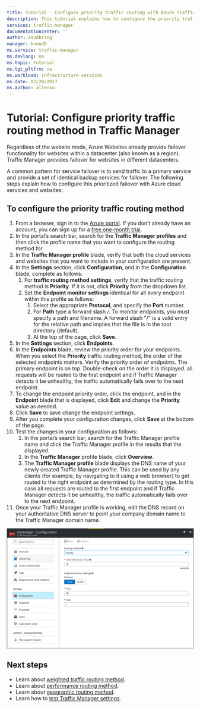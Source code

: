 ```yaml
---
title: Tutorial - Configure priority traffic routing with Azure Traffic Manager
description: This tutorial explains how to configure the priority traffic routing method in Traffic Manager
services: traffic-manager
documentationcenter: ''
author: asudbring
manager: kumudD
ms.service: traffic-manager
ms.devlang: na
ms.topic: tutorial
ms.tgt_pltfrm: na
ms.workload: infrastructure-services
ms.date: 03/20/2017
ms.author: allensu
---
```


# Tutorial: Configure priority traffic routing method in Traffic Manager

Regardless of the website mode, Azure Websites already provide failover functionality for websites within a datacenter (also known as a region). Traffic Manager provides failover for websites in different datacenters.

A common pattern for service failover is to send traffic to a primary service and provide a set of identical backup services for failover. The following steps explain how to configure this prioritized failover with Azure cloud services and websites:

## To configure the priority traffic routing method

1. From a browser, sign in to the [Azure portal](https://portal.azure.com). If you don’t already have an account, you can sign up for a [free one-month trial](https://azure.microsoft.com/free/). 
2. In the portal’s search bar, search for the **Traffic Manager profiles** and then click the profile name that you want to configure the routing method for.
3. In the **Traffic Manager profile** blade, verify that both the cloud services and websites that you want to include in your configuration are present.
4. In the **Settings** section, click **Configuration**, and in the **Configuration** blade, complete as follows:
    1. For **traffic routing method settings**, verify that the traffic routing method is **Priority**. If it is not, click **Priority** from the dropdown list.
    2. Set the **Endpoint monitor settings** identical for all every endpoint within this profile as follows:
        1. Select the appropriate **Protocol**, and specify the **Port** number. 
        2. For **Path** type a forward slash */*. To monitor endpoints, you must specify a path and filename. A forward slash "/" is a valid entry for the relative path and implies that the file is in the root directory (default).
        3. At the top of the page, click **Save**.
5. In the **Settings** section, click **Endpoints**.
6. In the **Endpoints** blade, review the priority order for your endpoints. When you select the **Priority** traffic routing method, the order of the selected endpoints matters. Verify the priority order of endpoints.  The primary endpoint is on top. Double-check on the order it is displayed. all requests will be routed to the first endpoint and if Traffic Manager detects it be unhealthy, the traffic automatically fails over to the next endpoint. 
7. To change the endpoint priority order, click the endpoint, and in the **Endpoint** blade that is displayed, click **Edit** and change the **Priority** value as needed. 
8. Click **Save** to save change the endpoint settings.
9. After you complete your configuration changes, click **Save** at the bottom of the page.
10. Test the changes in your configuration as follows:
    1.	In the portal’s search bar, search for the Traffic Manager profile name and click the Traffic Manager profile in the results that the displayed.
    2.	In the **Traffic Manager** profile blade, click **Overview**.
    3.	The **Traffic Manager profile** blade displays the DNS name of your newly created Traffic Manager profile. This can be used by any clients (for example, by navigating to it using a web browser) to get routed to the right endpoint as determined by the routing type. In this case all requests are routed to the first endpoint and if Traffic Manager detects it be unhealthy, the traffic automatically fails over to the next endpoint.
11. Once your Traffic Manager profile is working, edit the DNS record on your authoritative DNS server to point your company domain name to the Traffic Manager domain name.

![Configuring priority traffic routing method using Traffic Manager][1]

## Next steps


- Learn about [weighted traffic routing method](traffic-manager-configure-weighted-routing-method.md).
- Learn about [performance routing method](traffic-manager-configure-performance-routing-method.md).
- Learn about [geographic routing method](traffic-manager-configure-geographic-routing-method.md).
- Learn how to [test Traffic Manager settings](traffic-manager-testing-settings.md).

<!--Image references-->
[1]: ./media/traffic-manager-priority-routing-method/traffic-manager-priority-routing-method.png